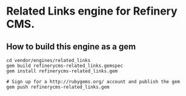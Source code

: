 # Related Links engine for Refinery CMS.

## How to build this engine as a gem

    cd vendor/engines/related_links
    gem build refinerycms-related_links.gemspec
    gem install refinerycms-related_links.gem
    
    # Sign up for a http://rubygems.org/ account and publish the gem
    gem push refinerycms-related_links.gem